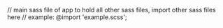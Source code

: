 // main sass file of app to hold all other sass files, import other sass files here
// example: @import 'example.scss';
